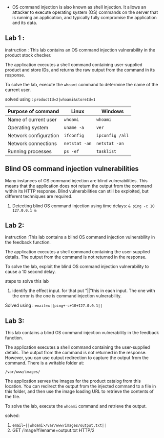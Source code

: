 - OS command injection is also known as shell injection. It allows an attacker to execute operating system (OS) commands on the server that is running an application, and typically fully compromise the application and its data.
## Lab 1 :
instruction : This lab contains an OS command injection vulnerability in the product stock checker.

The application executes a shell command containing user-supplied product and store IDs, and returns the raw output from the command in its response.

To solve the lab, execute the `whoami` command to determine the name of the current user.

solved using : `productId=2|whoami&storeId=1`

| Purpose of command    | Linux         | Windows         |
| --------------------- | ------------- | --------------- |
| Name of current user  | `whoami`      | `whoami`        |
| Operating system      | `uname -a`    | `ver`           |
| Network configuration | `ifconfig`    | `ipconfig /all` |
| Network connections   | `netstat -an` | `netstat -an`   |
| Running processes     | `ps -ef`      | `tasklist`      |
## Blind OS command injection vulnerabilities

Many instances of OS command injection are blind vulnerabilities. This means that the application does not return the output from the command within its HTTP response. Blind vulnerabilities can still be exploited, but different techniques are required.
1. Detecting blind OS command injection using time delays: `& ping -c 10 127.0.0.1 &`

## Lab 2:
instruction :This lab contains a blind OS command injection vulnerability in the feedback function.

The application executes a shell command containing the user-supplied details. The output from the command is not returned in the response.

To solve the lab, exploit the blind OS command injection vulnerability to cause a 10 second delay.

steps to solve this lab
1. identify the effect input. for that put "||"this in each input. The one with the error is the  one is command injection vulnerability.

Solved using : `email=x||ping+-c+10+127.0.0.1||`

## Lab 3: 
This lab contains a blind OS command injection vulnerability in the feedback function.

The application executes a shell command containing the user-supplied details. The output from the command is not returned in the response. However, you can use output redirection to capture the output from the command. There is a writable folder at:

`/var/www/images/`

The application serves the images for the product catalog from this location. You can redirect the output from the injected command to a file in this folder, and then use the image loading URL to retrieve the contents of the file.

To solve the lab, execute the `whoami` command and retrieve the output.

solved: 
1. `email=||whoami>/var/www/images/output.txt||`
2. GET /image?filename=output.txt HTTP/2


